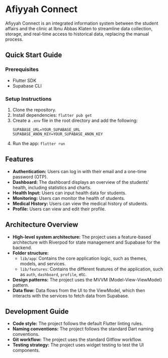 # Afiyyah Connect

Afiyyah Connect is an integrated information system between the student affairs and the clinic at Ibnu Abbas Klaten to streamline data collection, storage, and real-time access to historical data, replacing the manual process.

## Quick Start Guide

### Prerequisites
- Flutter SDK
- Supabase CLI

### Setup Instructions
1. Clone the repository.
2. Install dependencies: `flutter pub get`
3. Create a `.env` file in the root directory and add the following:
   ```
   SUPABASE_URL=YOUR_SUPABASE_URL
   SUPABASE_ANON_KEY=YOUR_SUPABASE_ANON_KEY
   ```
4. Run the app: `flutter run`

## Features
- **Authentication:** Users can log in with their email and a one-time password (OTP).
- **Dashboard:** The dashboard displays an overview of the students' health, including statistics and charts.
- **Health Input:** Users can input health data for students.
- **Monitoring:** Users can monitor the health of students.
- **Medical History:** Users can view the medical history of students.
- **Profile:** Users can view and edit their profile.

## Architecture Overview

- **High-level system architecture:** The project uses a feature-based architecture with Riverpod for state management and Supabase for the backend.
- **Folder structure:**
  - `lib/app`: Contains the core application logic, such as themes, models, and services.
  - `lib/features`: Contains the different features of the application, such as `auth`, `dashboard`, `profile`, etc.
- **Design patterns:** The project uses the MVVM (Model-View-ViewModel) pattern.
- **Data flow:** Data flows from the UI to the ViewModel, which then interacts with the services to fetch data from Supabase.

## Development Guide

- **Code style:** The project follows the default Flutter linting rules.
- **Naming conventions:** The project follows the standard Dart naming conventions.
- **Git workflow:** The project uses the standard Gitflow workflow.
- **Testing strategy:** The project uses widget testing to test the UI components.
